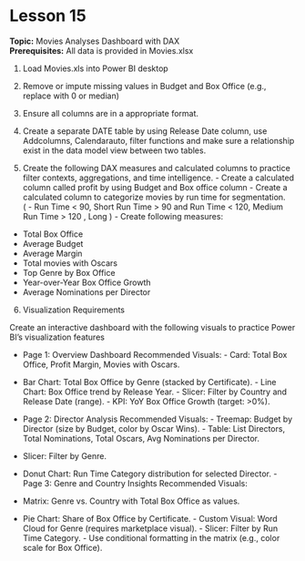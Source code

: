 # Lesson 15
**Topic:** Movies Analyses Dashboard with DAX  
**Prerequisites:** All data is provided in Movies.xlsx


1. Load Movies.xls into Power BI desktop

2. Remove or impute missing values in Budget and Box Office (e.g., replace with 0 or median) 

3. Ensure all columns are in a appropriate  format.  

4. Create a separate DATE table by using Release Date column, use Addcolumns, Calendarauto, filter functions and make sure a relationship exist in the data model view between two tables.

5. Create the following DAX measures and calculated columns to practice filter contexts, aggregations, and time intelligence. - Create a calculated column called profit by using Budget and Box office column - Create a calculated column to categorize movies by run time for segmentation.   
( - Run Time < 90, Short Run Time > 90 and Run Time < 120, Medium Run Time > 120 , Long ) - Create following measures:
- Total Box Office 
- Average Budget 
- Average Margin 
- Total movies with Oscars 
- Top Genre by Box Office 
- Year-over-Year Box Office Growth 
- Average Nominations per Director 


6. Visualization Requirements

Create an interactive dashboard with the following visuals to practice Power BI’s visualization features 
- Page 1: Overview Dashboard 
Recommended Visuals: - Card: Total Box Office, Profit Margin, Movies with Oscars. 
- Bar Chart: Total Box Office by Genre (stacked by Certificate). - Line Chart: Box Office trend by Release Year. - Slicer: Filter by Country and Release Date (range). - KPI: YoY Box Office Growth (target: >0%). 

- Page 2: Director Analysis 
Recommended Visuals: - Treemap: Budget by Director (size by Budget, color by Oscar Wins). - Table: List Directors, Total Nominations, Total Oscars, 
Avg Nominations per Director. 
- Slicer: Filter by Genre. 
- Donut Chart: Run Time Category distribution for selected Director. - Page 3: Genre and Country Insights 
Recommended Visuals:
 - Matrix: Genre vs. Country with Total Box Office as 
values. 
- Pie Chart: Share of Box Office by Certificate. - Custom Visual: Word Cloud for Genre (requires marketplace visual). -    Slicer: Filter by Run Time Category. - Use conditional formatting in the matrix (e.g., color scale for Box Office).